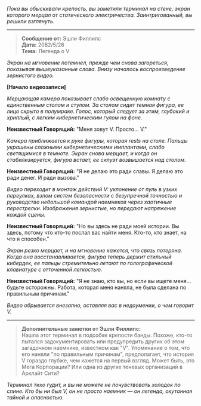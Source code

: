 _Пока вы обыскивали крепость, вы заметили терминал на стене, экран которого мерцал от статического электричества. Заинтригованный, вы решили взглянуть._

---

> **Сообщение от:** Эшли Филлипс  
> **Дата:** 2082/5/26  
> **Тема:** Легенда о V

_Экран на мгновение потемнел, прежде чем снова загореться, показывая вышеуказанные слова. Внизу началось воспроизведение зернистого видео._

**[Начало видеозаписи]**

_Мерцающая камера показывает слабо освещенную комнату с единственным столом и стулом. За столом сидит темная фигура, ее лицо скрыто в полумраке. Голос, который следует за этим, глубокий и хриплый, с легким кибернетическим гулом на фоне._

**Неизвестный Говорящий:** "Меня зовут V. Просто... V."

_Камера приближается к руке фигуры, которая rests на столе. Пальцы украшены сложными кибернетическими имплантами, слабо светящимися в темноте. Экран снова мерцает, и когда он стабилизируется, фигура встает, ее силуэт возвышается над столом._

**Неизвестный Говорящий:** "Я не делаю это ради славы. Я делаю это ради денег. И ради вызова."

_Видео переходит в монтаж действий V: уклонение от пуль в узких переулках, взлом систем безопасности с безупречной точностью и руководство небольшой командой наемников через хаотичные перестрелки. Изображения зернистые, но передают напряжение каждой сцены._

**Неизвестный Говорящий:** "Но вы здесь не ради моей истории. Вы здесь, потому что кто-то послал вас найти меня. Кто-то, кто знает, на что я способен."

_Экран резко мерцает, и на мгновение кажется, что связь потеряна. Когда она восстанавливается, фигура теперь держит стильный кибердек, ее пальцы стремительно летают по голографической клавиатуре с отточенной легкостью._

**Неизвестный Говорящий:** "Я не знаю, кто вы, но если вы ищете меня... будьте осторожны. Работа, которая меня наняла, не была сделана по правильным причинам."

_Видео обрывается внезапно, оставляя вас в недоумении, о чем говорит V._

---

> **Дополнительные заметки от Эшли Филлипс:**  
> Нашла этот терминал в подсобке крепости банды. Похоже, кто-то пытался задокументировать или предупредить других об этом загадочном наемнике, известном как "V". Упоминание о том, что его наняли "по правильным причинам", предполагает, что история V гораздо глубже, чем кажется на первый взгляд. Может быть, это Мега Корпорации? Или одна из других теневых организаций в Арклайт Сити?

_Терминал тихо гудит, и вы не можете не почувствовать холодок по спине. Кто бы ни был V, он не просто наемник — он легенда, окутанная тайной и опасностью._
